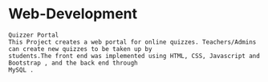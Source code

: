 # Web-Development
    Quizzer Portal
    This Project creates a web portal for online quizzes. Teachers/Admins can create new quizzes to be taken up by
    students.The front end was implemented using HTML, CSS, Javascript and Bootstrap , and the back end through
    MySQL .
